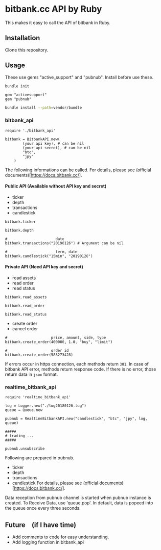# bitbank.cc API by Ruby

This makes it easy to call the API of bitbank in Ruby.

## Installation

Clone this repository.

## Usage

These use gems "active_support" and "pubnub".
Install before use these.

```sh
bundle init
```

```txt:Gemfile
gem "activesupport"
gem "pubnub"
```

```sh
bundle install --path=vendor/bundle
```

### bitbank_api
```ruby:example
require './bitbank_api'

bitbank = BitbankAPI.new(
        (your api key), # can be nil
        (your api secret), # can be nil
        "btc",
        "jpy"
    )
```

The following informations can be called.
For details, please see (official documents)[https://docs.bitbank.cc/].

#### Public API (Available without API key and secret)
- ticker
- depth
- transactions
- candlestick

```ruby:example
bitbank.ticker

bitbank.depth

#                      date
bitbank.transactions("20190126") # Argument can be nil

#                      term, date
bitbank.candlestick("15min", "20190126")
```

#### Private API (Need API key and secret)
- read assets
- read order
- read status

```ruby:example
bitbank.read_assets

bitbank.read_order

bitbank.read_status
```

- create order
- cancel order

```ruby:example
#                    price, amount, side, type
bitbank.create_order(400000, 1.0, "buy", "limit")

#                    order id
bitbank.create_order(583273428)
```

If errors occur in https connection, each methods return `301`.
In case of bitbank API error, methods return response code.
If there is no error, those return data in `json` format.

### realtime_bitbank_api
```ruby:example
require 'realtime_bitbank_api'

log = Logger.new("./log20180126.log")
queue = Queue.new

pubnub = RealtimeBitbankAPI.new("candlestick", "btc", "jpy", log, queue)

#####
# trading ...
#####

pubnub.unsubscribe
```

Following are prepared in pubnub.
- ticker
- depth
- transactions
- candlestick
For details, please see (official documents)[https://docs.bitbank.cc/].

Data reception from pubnub channel is started when pubnub instance is created.
To Receive Data, use 'queue.pop'.
In default, data is popeed into the queue once every three seconds.

## Future　(if I have time)
- Add comments to code for easy understanding.
- Add logging function in bitbank_api
